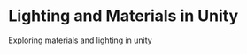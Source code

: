 # Lighting and Materials in Unity
Exploring materials and lighting in unity

<!-- ## Sub Heading -->

<!-- Some more text.

### Another sub sub heading -->

 